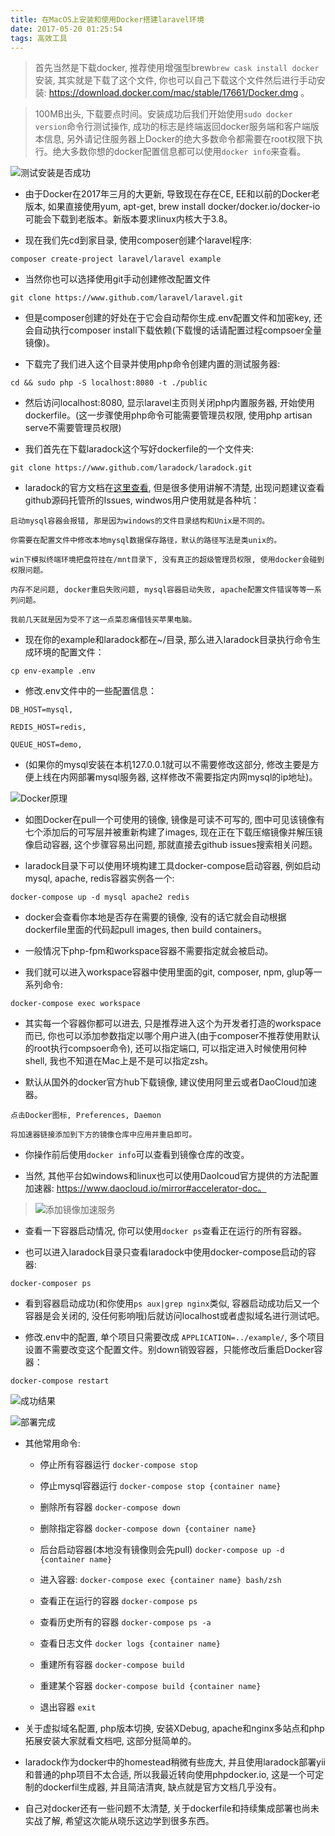 ```yaml
---
title: 在MacOS上安装和使用Docker搭建laravel环境
date: 2017-05-20 01:25:54
tags: 高效工具
---
```


> 首先当然是下载docker, 推荐使用增强型brew`brew cask install docker`安装, 其实就是下载了这个文件, 你也可以自己下载这个文件然后进行手动安装: https://download.docker.com/mac/stable/17661/Docker.dmg 。

> 100MB出头, 下载要点时间。安装成功后我们开始使用`sudo docker version`命令行测试操作, 成功的标志是终端返回docker服务端和客户端版本信息, 另外请记住服务器上Docker的绝大多数命令都需要在root权限下执行。绝大多数你想的docker配置信息都可以使用`docker info`来查看。

<!-- more -->

![测试安装是否成功](http://upload-images.jianshu.io/upload_images/3995745-0501e24fc8597a82.png?imageMogr2/auto-orient/strip%7CimageView2/2/w/1240)

- 由于Docker在2017年三月的大更新, 导致现在存在CE, EE和以前的Docker老版本, 如果直接使用yum, apt-get, brew install docker/docker.io/docker-io可能会下载到老版本。新版本要求linux内核大于3.8。

- 现在我们先cd到家目录, 使用composer创建个laravel程序:

```
composer create-project laravel/laravel example
```

- 当然你也可以选择使用git手动创建修改配置文件

```
git clone https://www.github.com/laravel/laravel.git
```

- 但是composer创建的好处在于它会自动帮你生成.env配置文件和加密key, 还会自动执行composer install下载依赖(下载慢的话请配置过程compsoer全量镜像)。

- 下载完了我们进入这个目录并使用php命令创建内置的测试服务器:

```
cd && sudo php -S localhost:8080 -t ./public
```

- 然后访问localhost:8080, 显示laravel主页则关闭php内置服务器, 开始使用dockerfile。(这一步骤使用php命令可能需要管理员权限, 使用php artisan serve不需要管理员权限)

- 我们首先在下载laradock这个写好dockerfile的一个文件夹:

```
git clone https://www.github.com/laradock/laradock.git
```

- laradock的官方文档在[这里查看](http://laradock.io), 但是很多使用讲解不清楚, 出现问题建议查看github源码托管所的Issues, windwos用户使用就是各种坑：

```
启动mysql容器会报错, 那是因为windows的文件目录结构和Unix是不同的。

你需要在配置文件中修改本地mysql数据保存路径，默认的路径写法是类unix的。

win下模拟终端环境把盘符挂在/mnt目录下, 没有真正的超级管理员权限, 使用docker会碰到权限问题。

内存不足问题, docker重启失败问题, mysql容器启动失败, apache配置文件错误等等一系列问题。

我前几天就是因为受不了这一点菜忍痛借钱买苹果电脑。
```

- 现在你的example和laradock都在~/目录, 那么进入laradock目录执行命令生成环境的配置文件：

```
cp env-example .env
```

- 修改.env文件中的一些配置信息：

```
DB_HOST=mysql,

REDIS_HOST=redis,

QUEUE_HOST=demo,
```
- (如果你的mysql安装在本机127.0.0.1就可以不需要修改这部分, 修改主要是方便上线在内网部署mysql服务器, 这样修改不需要指定内网mysql的ip地址)。

![Docker原理](http://upload-images.jianshu.io/upload_images/3995745-0c05d731f533ddfd.png?imageMogr2/auto-orient/strip%7CimageView2/2/w/1240)

- 如图Docker在pull一个可使用的镜像, 镜像是可读不可写的, 图中可见该镜像有七个添加后的可写层并被重新构建了images, 现在正在下载压缩镜像并解压镜像启动容器, 这个步骤容易出问题, 那就直接去github issues搜索相关问题。

- laradock目录下可以使用环境构建工具docker-compose启动容器, 例如启动mysql, apache, redis容器实例各一个:

```
docker-compose up -d mysql apache2 redis
```

- docker会查看你本地是否存在需要的镜像, 没有的话它就会自动根据dockerfile里面的代码起pull images, then build containers。

- 一般情况下php-fpm和workspace容器不需要指定就会被启动。

- 我们就可以进入workspace容器中使用里面的git, composer, npm, glup等一系列命令:

```
docker-compose exec workspace
```

- 其实每一个容器你都可以进去, 只是推荐进入这个为开发者打造的workspace而已, 你也可以添加参数指定以哪个用户进入(由于composer不推荐使用默认的root执行compsoer命令), 还可以指定端口, 可以指定进入时候使用何种shell, 我也不知道在Mac上是不是可以指定zsh。

- 默认从国外的docker官方hub下载镜像, 建议使用阿里云或者DaoCloud加速器。

```
点击Docker图标, Preferences, Daemon

将加速器链接添加到下方的镜像仓库中应用并重启即可。
```
- 你操作前后使用`docker info`可以查看到镜像仓库的改变。

- 当然, 其他平台如windows和linux也可以使用DaoIcoud官方提供的方法配置加速器:
https://www.daocloud.io/mirror#accelerator-doc。

> ![添加镜像加速服务](http://upload-images.jianshu.io/upload_images/3995745-edcf937bc41dbb81.png?imageMogr2/auto-orient/strip%7CimageView2/2/w/1240)

- 查看一下容器启动情况, 你可以使用`docker ps`查看正在运行的所有容器。

- 也可以进入laradock目录只查看laradock中使用docker-compose启动的容器:

```
docker-composer ps
```

- 看到容器启动成功(和你使用`ps aux|grep nginx`类似, 容器启动成功后又一个容器是会关闭的, 没任何影响哦)后就访问localhost或者虚拟域名进行测试吧。

- 修改.env中的配置, 单个项目只需要改成  `APPLICATION=../example/`, 多个项目设置不需要改变这个配置文件。别down销毁容器，只能修改后重启Docker容器：

```
docker-compose restart
```

![成功结果](http://upload-images.jianshu.io/upload_images/3995745-3b02bcc177b4e454.png?imageMogr2/auto-orient/strip%7CimageView2/2/w/1240)

![部署完成](http://upload-images.jianshu.io/upload_images/3995745-36a98bfe7b291d5c.png?imageMogr2/auto-orient/strip%7CimageView2/2/w/1240)

- 其他常用命令:
    - 停止所有容器运行
    `docker-compose stop`

    - 停止mysql容器运行
    `docker-compose stop {container name}`

    - 删除所有容器
    `docker-compose down`

    - 删除指定容器
    `docker-compose down {container name}`

    - 后台启动容器(本地没有镜像则会先pull)
    `docker-compose up -d {container name}`

    - 进入容器:
    `docker-compose exec {container name} bash/zsh`

    - 查看正在运行的容器
    `docker-compose ps`

    - 查看历史所有的容器
    `docker-compose ps -a`

    - 查看日志文件
    `docker logs {container name}`

    - 重建所有容器
    `docker-compose build`

    - 重建某个容器
    `docker-compose build {container name}`

    - 退出容器
    `exit`

- 关于虚拟域名配置, php版本切换, 安装XDebug, apache和nginx多站点和php拓展安装大家就看文档吧, 这部分挺简单的。

- laradock作为docker中的homestead稍微有些庞大, 并且使用laradock部署yii和普通的php项目不太合适, 所以我最近转向使用phpdocker.io, 这是一个可定制的dockerfil生成器, 并且简洁清爽, 缺点就是官方文档几乎没有。

- 自己对docker还有一些问题不太清楚, 关于dockerfile和持续集成部署也尚未实战了解, 希望这次能从晓乐这边学到很多东西。

